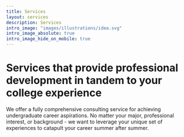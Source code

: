 ```yaml
---
title: Services
layout: services
description: Services
intro_image: "images/illustrations/idea.svg"
intro_image_absolute: true
intro_image_hide_on_mobile: true
---
```


# Services that provide professional development in tandem to your college experience

We offer a fully comprehensive consulting service for achieving undergraduate career aspirations.  No matter your major, professional interest, or background - we want to leverage your unique set of experiences to catapult your career summer after summer.